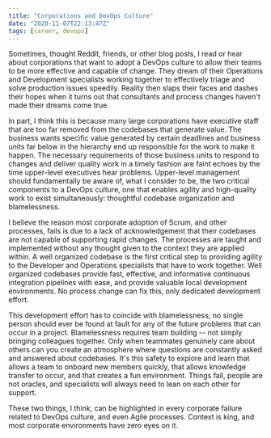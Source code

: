 ```yaml
---
title: "Corporations and DevOps Culture"
date: "2020-11-07T22:13:47Z"
tags: [career, devops]
---
```


Sometimes, thought Reddit, friends, or other blog posts, I read or hear about corporations that want to adopt a DevOps culture to allow their teams to be more effective and capable of change.
They dream of their Operations and Development specialists working together to effectively triage and solve production issues speedily.
Reality then slaps their faces and dashes their hopes when it turns out that consultants and process changes haven't made their dreams come true.

In part, I think this is because many large corporations have executive staff that are too far removed from the codebases that generate value.
The business wants specific value generated by certain deadlines and business units far below in the hierarchy end up responsible for the work to make it happen.
The necessary requirements of those business units to respond to changes and deliver quality work in a timely fashion are faint echoes by the time upper-level executives hear problems.
Upper-level management should fundamentally be aware of, what I consider to be, the two critical components to a DevOps culture, one that enables agility and high-quality work to exist simultaneously: thoughtful codebase organization and blamelessness.

I believe the reason most corporate adoption of Scrum, and other processes, fails is due to a lack of acknowledgement that their codebases are not capable of supporting rapid changes.
The processes are taught and implemented without any thought given to the context they are applied within.
A well organized codebase is the first critical step to providing agility to the Developer and Operations specialists that have to work together.
Well organized codebases provide fast, effective, and informative continuous integration pipelines with ease, and provide valuable local development environments.
No process change can fix this, only dedicated development effort.

This development effort has to coincide with blamelessness; no single person should ever be found at fault for any of the future problems that can occur in a project.
Blamelessness requires team building -- not simply bringing colleagues together.
Only when teammates genuinely care about others can you create an atmosphere where questions are constantly asked and answered about codebases.
It's this safety to explore and learn that allows a team to onboard new members quickly, that allows knowledge transfer to occur, and that creates a fun environment.
Things fail, people are not oracles, and specialists will always need to lean on each other for support.

These two things, I think, can be highlighted in every corporate failure related to DevOps culture, and even Agile processes.
Context is king, and most corporate environments have zero eyes on it.
